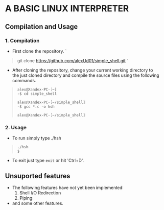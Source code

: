 # A BASIC LINUX INTERPRETER
## Compilation and Usage
### 1. Compilation
* First clone the repository.
`
> git clone https://github.com/alexUd01/simple_shell.git
`
* After cloning the repository, change your current working directory to the just cloned directory and compile the source files using the following commands.

> ```
> alex@Xandex-PC-[~]
> -$ cd simple_shell
>
> alex@Xandex-PC-[~/simple_shell]
> -$ gcc *.c -o hsh
>
> alex@Xandex-PC-[~/simple_shell]
> ```

### 2. Usage
* To run simply type ./hsh
> ```
> ./hsh
> $
> ```
* To exit just type `exit` or hit 'Ctrl+D'.
## Unsuported features
* The following features have not yet been implemented
  1. Shell I/O Redirection
  2. Piping
* and some other features.